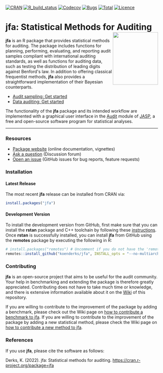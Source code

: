 [![CRAN](https://img.shields.io/cran/v/jfa?color=yellow&label=CRAN&logo=r)](https://cran.r-project.org/package=jfa)
[![R_build_status](https://github.com/koenderks/jfa/workflows/Build/badge.svg)](https://github.com/koenderks/jfa/actions)
[![Codecov](https://codecov.io/gh/koenderks/jfa/branch/development/graph/badge.svg?token=ZoxIB8p8PW)](https://app.codecov.io/gh/koenderks/jfa)
[![Bugs](https://img.shields.io/github/issues/koenderks/jfa/bug?label=Bugs&logo=github&logoColor=%23FFF&color=brightgreen)](https://github.com/koenderks/jfa/issues?q=is%3Aopen+is%3Aissue+label%3Abug)
[![Total](https://cranlogs.r-pkg.org/badges/grand-total/jfa?color=blue)](https://cranlogs.r-pkg.org)
[![Licence](https://img.shields.io/badge/licence-GPL--3-blue.svg)](https://www.gnu.org/licenses/gpl-3.0.en.html)

# jfa: Statistical Methods for Auditing <img src='https://github.com/koenderks/jfa/raw/development/man/figures/logo.png' width='149' height='173' align='right'/>

**jfa** is an R package that provides statistical methods for auditing. The package includes functions for planning, performing, evaluating, and reporting audit samples compliant with international auditing standards, as well as functions for auditing data, such as testing the distribution of leading digits against Benford's law. In addition to offering classical frequentist methods, **jfa** also provides a straightforward implementation of their Bayesian counterparts.

- [Audit sampling: Get started](https://koenderks.github.io/jfa/articles/v1-audit-sampling.html)
- [Data auditing: Get started](https://koenderks.github.io/jfa/articles/v8-data-auditing.html)

The functionality of the **jfa** package and its intended workflow are implemented with a graphical user interface in the [Audit](https://github.com/jasp-stats/jaspAudit) module of [JASP](https://jasp-stats.org), a free and open-source software program for statistical analyses.

---

### Resources

- [Package website](https://koenderks.github.io/jfa/) (online documentation, vignettes)
- [Ask a question](https://github.com/koenderks/jfa/discussions) (Discussion forum)
- [Open an issue](https://github.com/koenderks/jfa/issues) (GitHub issues for bug reports, feature requests)

### Installation

#### Latest Release

The most recent **jfa** release can be installed from CRAN via:

```r
install.packages("jfa")
```

#### Development Version

To install the development version from GitHub, first make sure that you can install the **rstan** package and C++ toolchain by following these [instructions](https://github.com/stan-dev/rstan/wiki/RStan-Getting-Started). Once **rstan** is successfully installed, you can install **jfa** from GitHub using the **remotes** package by executing the following in R:

```r
# install.packages("remotes") # Uncomment if you do not have the 'remotes' package installed
remotes::install_github("koenderks/jfa", INSTALL_opts = "--no-multiarch", force = TRUE)
```

### Contributing

**jfa** is an open-source project that aims to be useful for the audit community. Your help in benchmarking and extending the package is therefore greatly appreciated. Contributing does not have to take much time or knowledge, and there is extensive information available about it on the [Wiki](https://github.com/koenderks/jfa/wiki) of this repository.

If you are willing to contribute to the improvement of the package by adding a benchmark, please check out the Wiki page on [how to contribute a benchmark to jfa](https://github.com/koenderks/jfa/wiki/Benchmarks). If you are willing to contribute to the improvement of the package by adding a new statistical method, please check the Wiki page on [how to contribute a new method to jfa](https://github.com/koenderks/jfa/wiki/Methods).

### References

If you use **jfa**, please cite the software as follows:

Derks, K. (2022). jfa: Statistical methods for auditing. https://cran.r-project.org/package=jfa
